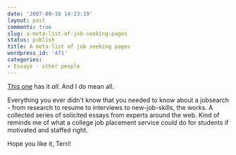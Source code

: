 ```yaml
---
date: '2007-09-18 14:23:19'
layout: post
comments: true
slug: a-meta-list-of-job-seeking-pages
status: publish
title: A meta-list of job seeking pages
wordpress_id: '471'
categories:
- Essays - other people
---
```


[This one](http://fortifyservices.blogspot.com/2007/08/definitive-job-hunt-story-so-far.html) has it _all_. And I do mean all.

Everything you ever didn't know that you needed to know about a jobsearch - from research to resume to interviews to new-job-skills, the works. A collected series of solicited essays from experts around the web. Kind of reminds me of what a college job placement service _could_ do for students if motivated and staffed right.

Hope you like it, Terri!
